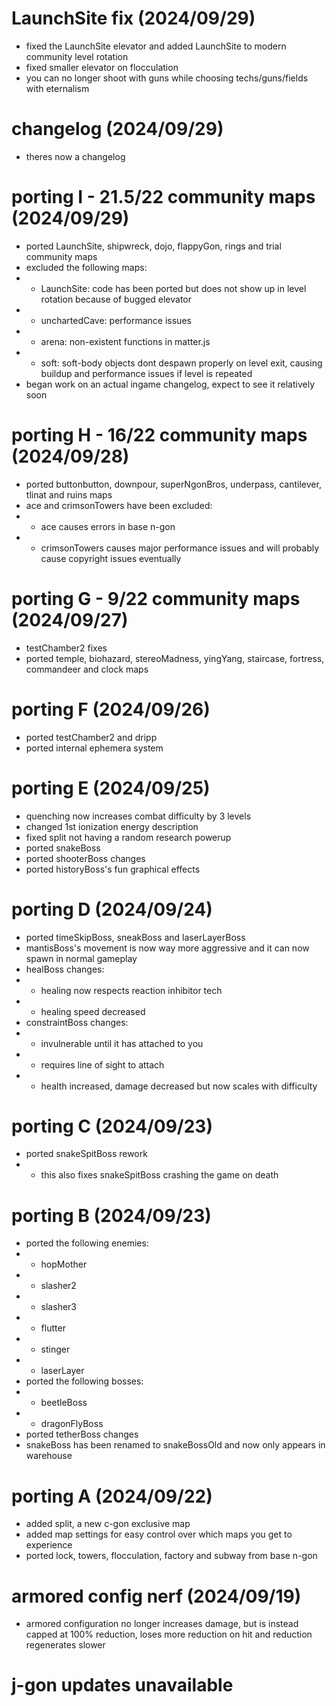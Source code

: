 # LaunchSite fix (2024/09/29)
- fixed the LaunchSite elevator and added LaunchSite to modern community level rotation
- fixed smaller elevator on flocculation
- you can no longer shoot with guns while choosing techs/guns/fields with eternalism
# changelog (2024/09/29)
- theres now a changelog
# porting I - 21.5/22 community maps (2024/09/29)
- ported LaunchSite, shipwreck, dojo, flappyGon, rings and trial community maps
- excluded the following maps:
- - LaunchSite: code has been ported but does not show up in level rotation because of bugged elevator
- - unchartedCave: performance issues
- - arena: non-existent functions in matter.js
- - soft: soft-body objects dont despawn properly on level exit, causing buildup and performance issues if level is repeated
- began work on an actual ingame changelog, expect to see it relatively soon
# porting H - 16/22 community maps (2024/09/28)
- ported buttonbutton, downpour, superNgonBros, underpass, cantilever, tlinat and ruins maps
- ace and crimsonTowers have been excluded:
- - ace causes errors in base n-gon
- - crimsonTowers causes major performance issues and will probably cause copyright issues eventually
# porting G - 9/22 community maps (2024/09/27)
- testChamber2 fixes
- ported temple, biohazard, stereoMadness, yingYang, staircase, fortress, commandeer and clock maps
# porting F (2024/09/26)
- ported testChamber2 and dripp
- ported internal ephemera system
# porting E (2024/09/25)
- quenching now increases combat difficulty by 3 levels
- changed 1st ionization energy description
- fixed split not having a random research powerup
- ported snakeBoss
- ported shooterBoss changes
- ported historyBoss's fun graphical effects
# porting D (2024/09/24)
- ported timeSkipBoss, sneakBoss and laserLayerBoss
- mantisBoss's movement is now way more aggressive and it can now spawn in normal gameplay
- healBoss changes:
- - healing now respects reaction inhibitor tech
- - healing speed decreased
- constraintBoss changes:
- - invulnerable until it has attached to you
- - requires line of sight to attach
- - health increased, damage decreased but now scales with difficulty
# porting C (2024/09/23)
- ported snakeSpitBoss rework
- - this also fixes snakeSpitBoss crashing the game on death
# porting B (2024/09/23)
- ported the following enemies:
- - hopMother
- - slasher2
- - slasher3
- - flutter
- - stinger
- - laserLayer
- ported the following bosses:
- - beetleBoss
- - dragonFlyBoss
- ported tetherBoss changes
- snakeBoss has been renamed to snakeBossOld and now only appears in warehouse
# porting A (2024/09/22)
- added split, a new c-gon exclusive map
- added map settings for easy control over which maps you get to experience
- ported lock, towers, flocculation, factory and subway from base n-gon
# armored config nerf (2024/09/19)
- armored configuration no longer increases damage, but is instead capped at 100% reduction, loses more reduction on hit and reduction regenerates slower
# j-gon updates unavailable